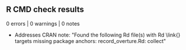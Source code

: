 ## R CMD check results

0 errors | 0 warnings | 0 notes

* Addresses CRAN note: "Found the following Rd file(s) with Rd \link{} targets missing package anchors: record_overture.Rd: collect"
